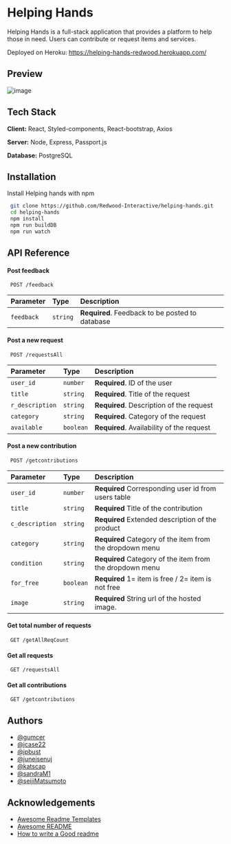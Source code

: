 
# Helping Hands

Helping Hands is a full-stack application that provides a platform to help those in need.
Users can contribute or request items and services. 

Deployed on Heroku: https://helping-hands-redwood.herokuapp.com/

## Preview

![image](https://i.imgur.com/UOjt1PU.png)



## Tech Stack
 
**Client:** React, Styled-components, React-bootstrap, Axios
 
**Server:** Node, Express, Passport.js
 
**Database:** PostgreSQL

  
## Installation
 
Install Helping hands with npm
 
```bash
 git clone https://github.com/Redwood-Interactive/helping-hands.git
 cd helping-hands
 npm install 
 npm run buildDB 
 npm run watch
```

    
## API Reference

#### Post feedback
 
```http
 POST /feedback
```
 
| Parameter | Type     | Description                       |
| :-------- | :------- | :-------------------------------- |
| `feedback`      | `string` | **Required**. Feedback to be posted to database |


#### Post a new request
 
```http
 POST /requestsAll
```
| Parameter | Type     | Description                       |
| :-------- | :------- | :-------------------------------- |
| `user_id`      | `number` | **Required**. ID of the user |
| `title`      | `string` | **Required**. Title of the request |
| `r_description`      | `string` | **Required**. Description of the request |
| `category`      | `string` | **Required**. Category of the request |
| `available`      | `boolean` | **Required**. Availability of the request |

#### Post a new contribution
 
```http
 POST /getcontributions
```
| Parameter |     Type     | Description                       |
| :-------- |    :------- | :------------------------------------------------- |
| `user_id`      | `number` | **Required** Corresponding user id from users table |
| `title`        | `string` | **Required** Title of the contribution |
| `c_description`| `string` | **Required** Extended description of the product  |
| `category`     | `string` | **Required** Category of the item from the dropdown menu |
| `condition`    | `string` | **Required** Category of the item from the dropdown menu |
| `for_free`     | `boolean` | **Required** 1= item is free / 2= item is not free |
| `image`        | `string` | **Required** String url of the hosted image. |

#### Get total number of requests
 
```http
 GET /getAllReqCount
```

#### Get all requests
 
```http
 GET /requestsAll
```

#### Get all contributions
 
```http
 GET /getcontributions
```


  
## Authors

- [@gumcer](https://github.com/gumcer)
- [@jcase22](https://github.com/jcase22)
- [@jpbust](https://www.github.com/jpbust)
- [@juneisenuj](https://www.github.com/juneisenuj)
- [@katscap](https://www.github.com/katscap)
- [@sandraM1](https://github.com/sandraM1)
- [@seijiMatsumoto](https://www.github.com/seijiMatsumoto)


## Acknowledgements

 - [Awesome Readme Templates](https://awesomeopensource.com/project/elangosundar/awesome-README-templates)
 - [Awesome README](https://github.com/matiassingers/awesome-readme)
 - [How to write a Good readme](https://bulldogjob.com/news/449-how-to-write-a-good-readme-for-your-github-project)

  
